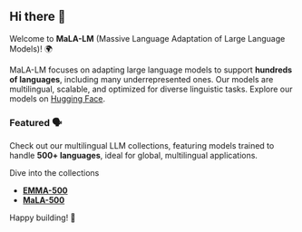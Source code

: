 ## Hi there 👋

Welcome to **MaLA-LM** (Massive Language Adaptation of Large Language Models)! 🌍

MaLA-LM focuses on adapting large language models to support **hundreds of languages**, including many underrepresented ones. Our models are multilingual, scalable, and optimized for diverse linguistic tasks. Explore our models on [Hugging Face](https://huggingface.co/MaLA-LM).

### Featured 🗣️
Check out our multilingual LLM collections, featuring models trained to handle **500+ languages**, ideal for global, multilingual applications. 

Dive into the collections 
- [**EMMA-500**](https://huggingface.co/collections/MaLA-LM/emma-500-66eaa9acf1f512c8915b7166)
- [**MaLA-500**](https://huggingface.co/collections/MaLA-LM/mala-500-660e57f8e53e3cc2ccd31cb9)

Happy building! 🚀
